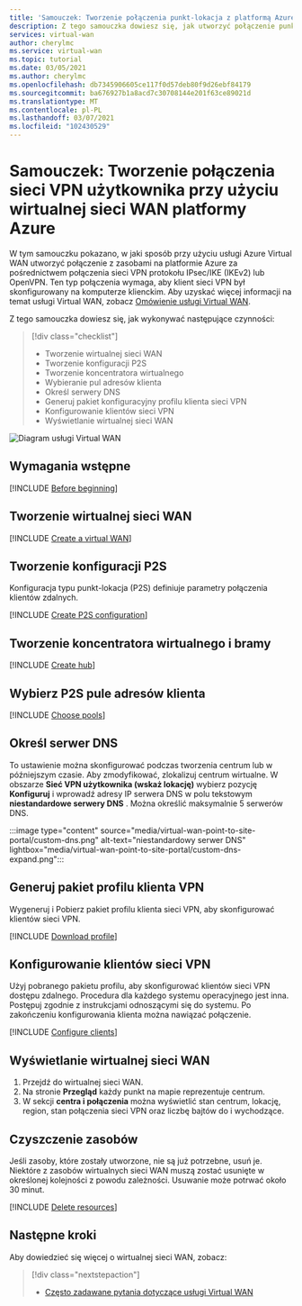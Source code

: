 ```yaml
---
title: 'Samouczek: Tworzenie połączenia punkt-lokacja z platformą Azure za pomocą usługi Azure Virtual WAN'
description: Z tego samouczka dowiesz się, jak utworzyć połączenie punkt-lokacja VPN z platformą Azure w usłudze Azure Virtual WAN.
services: virtual-wan
author: cherylmc
ms.service: virtual-wan
ms.topic: tutorial
ms.date: 03/05/2021
ms.author: cherylmc
ms.openlocfilehash: db7345906605ce117f0d57deb80f9d26ebf84179
ms.sourcegitcommit: ba676927b1a8acd7c30708144e201f63ce89021d
ms.translationtype: MT
ms.contentlocale: pl-PL
ms.lasthandoff: 03/07/2021
ms.locfileid: "102430529"
---
```

# <a name="tutorial-create-a-user-vpn-connection-using-azure-virtual-wan"></a>Samouczek: Tworzenie połączenia sieci VPN użytkownika przy użyciu wirtualnej sieci WAN platformy Azure

W tym samouczku pokazano, w jaki sposób przy użyciu usługi Azure Virtual WAN utworzyć połączenie z zasobami na platformie Azure za pośrednictwem połączenia sieci VPN protokołu IPsec/IKE (IKEv2) lub OpenVPN. Ten typ połączenia wymaga, aby klient sieci VPN był skonfigurowany na komputerze klienckim. Aby uzyskać więcej informacji na temat usługi Virtual WAN, zobacz [Omówienie usługi Virtual WAN](virtual-wan-about.md).

Z tego samouczka dowiesz się, jak wykonywać następujące czynności:

> [!div class="checklist"]
> * Tworzenie wirtualnej sieci WAN
> * Tworzenie konfiguracji P2S
> * Tworzenie koncentratora wirtualnego
> * Wybieranie pul adresów klienta
> * Określ serwery DNS
> * Generuj pakiet konfiguracyjny profilu klienta sieci VPN
> * Konfigurowanie klientów sieci VPN
> * Wyświetlanie wirtualnej sieci WAN

![Diagram usługi Virtual WAN](./media/virtual-wan-about/virtualwanp2s.png)

## <a name="prerequisites"></a>Wymagania wstępne

[!INCLUDE [Before beginning](../../includes/virtual-wan-before-include.md)]

## <a name="create-a-virtual-wan"></a><a name="wan"></a>Tworzenie wirtualnej sieci WAN

[!INCLUDE [Create a virtual WAN](../../includes/virtual-wan-create-vwan-include.md)]

## <a name="create-a-p2s-configuration"></a><a name="p2sconfig"></a>Tworzenie konfiguracji P2S

Konfiguracja typu punkt-lokacja (P2S) definiuje parametry połączenia klientów zdalnych.

[!INCLUDE [Create P2S configuration](../../includes/virtual-wan-p2s-configuration-include.md)]

## <a name="create-virtual-hub-and-gateway"></a><a name="hub"></a>Tworzenie koncentratora wirtualnego i bramy

[!INCLUDE [Create hub](../../includes/virtual-wan-p2s-hub-include.md)]

## <a name="choose-p2s-client-address-pools"></a><a name="chooseclientpools"></a> Wybierz P2S pule adresów klienta

[!INCLUDE [Choose pools](../../includes/virtual-wan-allocating-p2s-pools.md)]

## <a name="specify-dns-server"></a><a name="dns"></a>Określ serwer DNS

To ustawienie można skonfigurować podczas tworzenia centrum lub w późniejszym czasie. Aby zmodyfikować, zlokalizuj centrum wirtualne. W obszarze **Sieć VPN użytkownika (wskaż lokację)** wybierz pozycję **Konfiguruj** i wprowadź adresy IP serwera DNS w polu tekstowym **niestandardowe serwery DNS** . Można określić maksymalnie 5 serwerów DNS.

   :::image type="content" source="media/virtual-wan-point-to-site-portal/custom-dns.png" alt-text="niestandardowy serwer DNS" lightbox="media/virtual-wan-point-to-site-portal/custom-dns-expand.png":::

## <a name="generate-vpn-client-profile-package"></a><a name="download"></a>Generuj pakiet profilu klienta VPN

Wygeneruj i Pobierz pakiet profilu klienta sieci VPN, aby skonfigurować klientów sieci VPN.

[!INCLUDE [Download profile](../../includes/virtual-wan-p2s-download-profile-include.md)]

## <a name="configure-vpn-clients"></a><a name="configure-client"></a>Konfigurowanie klientów sieci VPN

Użyj pobranego pakietu profilu, aby skonfigurować klientów sieci VPN dostępu zdalnego. Procedura dla każdego systemu operacyjnego jest inna. Postępuj zgodnie z instrukcjami odnoszącymi się do systemu.
Po zakończeniu konfigurowania klienta można nawiązać połączenie.

[!INCLUDE [Configure clients](../../includes/virtual-wan-p2s-configure-clients-include.md)]

## <a name="view-your-virtual-wan"></a><a name="viewwan"></a>Wyświetlanie wirtualnej sieci WAN

1. Przejdź do wirtualnej sieci WAN.
1. Na stronie **Przegląd** każdy punkt na mapie reprezentuje centrum.
1. W sekcji **centra i połączenia** można wyświetlić stan centrum, lokację, region, stan połączenia sieci VPN oraz liczbę bajtów do i wychodzące.

## <a name="clean-up-resources"></a><a name="cleanup"></a>Czyszczenie zasobów

Jeśli zasoby, które zostały utworzone, nie są już potrzebne, usuń je. Niektóre z zasobów wirtualnych sieci WAN muszą zostać usunięte w określonej kolejności z powodu zależności. Usuwanie może potrwać około 30 minut.

[!INCLUDE [Delete resources](../../includes/virtual-wan-resource-cleanup.md)]

## <a name="next-steps"></a>Następne kroki

Aby dowiedzieć się więcej o wirtualnej sieci WAN, zobacz:

> [!div class="nextstepaction"]
> * [Często zadawane pytania dotyczące usługi Virtual WAN](virtual-wan-faq.md)
